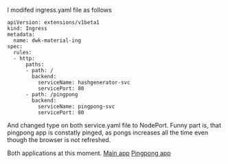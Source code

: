 I modifed ingress.yaml file as follows
```
apiVersion: extensions/v1beta1
kind: Ingress
metadata:
  name: dwk-material-ing
spec:
  rules:
  - http:
      paths:
      - path: /
        backend:
          serviceName: hashgenerator-svc
          servicePort: 80
      - path: /pingpong
        backend:
          serviceName: pingpong-svc
          servicePort: 80
```
And changed type on both service.yaml file to NodePort.
Funny part is, that pingpong app is constatly pinged, as pongs increases all the time even though the browser is not refreshed.

Both applications at this moment.
[Main app](https://github.com/outisa/kubernetes-mainApp/tree/b7636924a9980ec9cc6c697dcf439fea3547ba84)
[Pingpong app](https://github.com/outisa/kubernetes-pingpong/tree/2ad2eed27aa0cf615968b7706f5cc7126cfe32ca)
